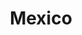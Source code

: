 ---
layout: photo_set
title: "Mexico"
photos:
  set: "mexico"
  items:
    - file: "mexico-1.jpg"
      description: "Beautiful sunset over the mountains."
    - file: "mexico-2.jpg"
      description: "A calm beach during sunrise."
    - file: "mexico-3.jpg"
      description: "A forest trail surrounded by autumn leaves."
	- file: "mexico-4.jpg"
	- file: "mexico-5.jpg"
	- file: "mexico-6.jpg"
	- file: "mexico-7.jpg"
	- file: "mexico-8.jpg"
	- file: "mexico-9.jpg"
	- file: "mexico-10.jpg"
---